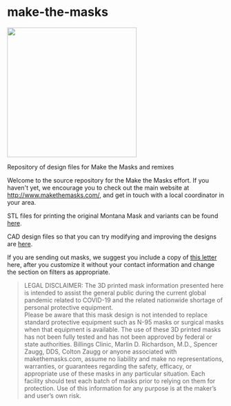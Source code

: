 # make-the-masks
<img src="https://static1.squarespace.com/static/5e79449be223500c15da852f/t/5e7cfb131341f13691c962cd/1586581770871/?format=1500w" width="300">

Repository of design files for Make the Masks and remixes

Welcome to the source repository for the Make the Masks effort. If you haven't yet, we encourage you to check out the main
website at http://www.makethemasks.com/, and get in touch with a local coordinator in your area.

STL files for printing the original Montana Mask and variants can be found [here](stls).

CAD design files so that you can try modifying and improving the designs are [here](cad).

If you are sending out masks, we suggest you include a copy of [this letter](documents/maskletter.docx) here, after you customize
it without your contact information and change the section on filters as appropriate.

>LEGAL DISCLAIMER: The 3D printed mask information presented here is intended to assist the general public during the 
>current  global pandemic related to COVID-19 and the related nationwide shortage of personal protective equipment.  
>Please be aware that this mask design is not intended to replace standard protective equipment such as N-95 masks or 
>surgical masks when that equipment is available.  The use of these 3D printed masks has not been fully tested and has 
>not been approved by federal or state authorities.  Billings Clinic, Marlin D. Richardson, M.D., Spencer Zaugg, DDS, 
>Colton Zaugg or anyone associated with makethemasks.com, assume no liability and make no representations, warranties, 
>or guarantees regarding the safety, efficacy, or appropriate use of these masks in any particular situation. Each 
>facility should test each batch of masks prior to relying on them for protection. Use of this information for any 
>purpose is at the maker’s and user’s own risk.
